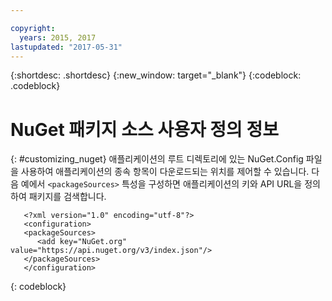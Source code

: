 ```yaml
---

copyright:
  years: 2015, 2017
lastupdated: "2017-05-31"
---
```


{:shortdesc: .shortdesc}
{:new_window: target="_blank"}
{:codeblock: .codeblock}


# NuGet 패키지 소스 사용자 정의 정보
{: #customizing_nuget}
애플리케이션의 루트 디렉토리에 있는 NuGet.Config 파일을 사용하여 애플리케이션의 종속 항목이 다운로드되는 위치를 제어할 수 있습니다. 다음 예에서 `<packageSources>` 특성을 구성하면 애플리케이션의 키와 API URL을 정의하여 패키지를 검색합니다.
```
   <?xml version="1.0" encoding="utf-8"?>
   <configuration>
   <packageSources>
      <add key="NuGet.org" value="https://api.nuget.org/v3/index.json"/>
   </packageSources>
   </configuration>
```
{: codeblock}
